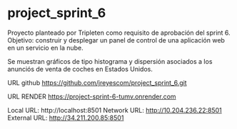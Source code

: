 # project_sprint_6
Proyecto planteado por Tripleten como requisito de aprobación del sprint 6. Objetivo: construir y desplegar un panel de control de una aplicación web en un servicio en la nube.

Se muestran gráficos de tipo histograma y dispersión asociados a los anunciós de venta de coches en Estados Unidos.

URL github
https://github.com/jreyescom/project_sprint_6.git

URL RENDER
https://project-sprint-6-tumv.onrender.com

 Local URL: http://localhost:8501
  Network URL: http://10.204.236.22:8501
  External URL: http://34.211.200.85:8501
